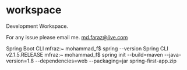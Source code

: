 # workspace
Development Workspace.

For any issue please email me.
md.faraz@live.com



Spring Boot CLI 
mfraz:~ mohammad_f$ spring --version
Spring CLI v2.1.5.RELEASE
mfraz:~ mohammad_f$ spring init --build=maven --java-version=1.8 --dependencies=web --packaging=jar spring-first-app.zip

